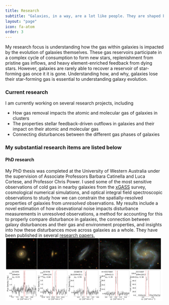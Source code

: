 ```yaml
---
title: Research
subtitle: "Galaxies, in a way, are a lot like people. They are shaped by the environment they grow in and their past interactions."
layout: "page"
icon: fa-atom
order: 3
---
```




<p> My research focus is understanding how the gas within galaxies is impacted by the evolution of galaxies themselves. These gas reservoirs participate in a complex cycle of consumption to form new stars, replenishment from pristine gas inflows, and heavy element-enriched feedback from dying stars. However, galaxies are rarely able to recover a reservoir of star-forming gas once it it is gone. Understanding how, and why, galaxies lose their star-forming gas is essential to understanding galaxy evolution. </p>

<h3> 
Current research
</h3>

<p>
 I am currently working on several research projects, including
 <ul>
   <li>How gas removal impacts the atomic and molecular gas of galaxies in clusters</li>
  <li>The properties stellar feedback-driven outflows in galaxies and their impact on their atomic and molecular gas</li>
  <li>Connecting disturbances between the different gas phases of galaxies</li>
 </ul>
 
</p>
 
 <h3>
 My substantial research items are listed below
 </h3>
 

<h4> 
 PhD research 
</h4>



 <p> 
 My PhD thesis was completed at the University of Western Australia under the supervision of Associate Professors Barbara Catinella and Luca Cortese, and Professor Chris Power. 
 I used some of the most sensitive observations of cold gas in nearby galaxies from the <a href="https://xgass.icrar.org/" target="_blank">xGASS</a> survey, cosmological numerical  simulations, and optical integral field spectroscopic observations to study how we can constrain the spatially-resolved properties of galaxies from <i> unresolved </i> observations. 
 My results include a novel estimation of how obsevational noise impacts disturbance measurements in unresolved observations, a method for accounting for this to properly compare disturbance in galaxies, the connection between galaxy disturbances and their gas and environment properties, and insights into how these disturbances move across galaxies as a whole.
 They have been published in several <a href="https://ui.adsabs.harvard.edu/search/filter_bibstem_facet_fq_bibstem_facet=AND&filter_bibstem_facet_fq_bibstem_facet=bibstem_facet%3A%22MNRAS%22&fq=%7B!type%3Daqp%20v%3D%24fq_database%7D&fq=%7B!type%3Daqp%20v%3D%24fq_bibstem_facet%7D&fq_bibstem_facet=(bibstem_facet%3A%22MNRAS%22)&fq_database=(database%3Aastronomy)&p_=0&q=%20%20author%3A%22%5EWatts%2C%20A.B.%22%20year%3A2020-2021&sort=date%20desc%2C%20bibcode%20desc" target="_blank">research papers.</a>
  <img src="/assets/images/spec_examples_asym.png" width="500" height="200",align="right",style=”margin: 5px 10px 5px 0px;”/> 
</p>
 
 <body>

